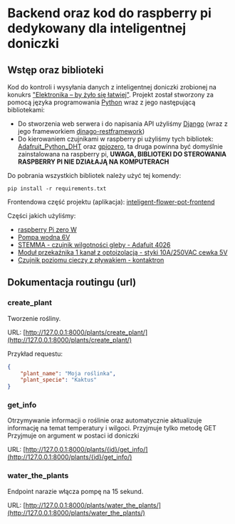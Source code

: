 # Backend oraz kod do raspberry pi dedykowany dla inteligentnej doniczki

## Wstęp oraz biblioteki

Kod do kontroli i wysyłania danych z inteligentnej doniczki zrobionej na konukrs ["Elektronika – by żyło się łatwiej"](https://konkurs.aei.polsl.pl/). Projekt został stworzony za pomocą
języka programowania [Python](https://www.python.org/) wraz z jego następującą bibliotekami: 

 - Do stworzenia web serwera i do napisania API użyliśmy [Django](https://docs.djangoproject.com/en/5.0/) (wraz z jego frameworkiem [djnago-restframework](https://www.django-rest-framework.org/))
 - Do kierowaniem czujnikami w raspberry pi użyliśmy tych bibliotek: [Adafruit_Python_DHT](https://pypi.org/project/Adafruit_Python_DHT/) oraz [gpiozero](https://gpiozero.readthedocs.io/en/stable/), ta druga powinna być domyślnie zainstalowana na raspberry pi, **UWAGA, BIBLIOTEKI DO STEROWANIA RASPBERRY PI NIE DZIAŁAJĄ NA KOMPUTERACH**

 Do pobrania wszystkich bibliotek należy użyć tej komendy:

 ```shell
 pip install -r requirements.txt
 ```

Frontendowa część projektu (aplikacja):
[inteligent-flower-pot-frontend](https://github.com/janekskr/inteligent-flower-pot-frontend)


Części jakich użyliśmy:

 - [raspberry Pi zero W](https://botland.com.pl/moduly-i-zestawy-raspberry-pi-zero/20347-raspberry-pi-zero-2-w-512mb-ram-wifi-bt-42-5904422380700.html)
 - [Pompa wodna 6V](https://botland.com.pl/pompy/14164-pompa-wodna-6v-5904422342401.html)
 - [STEMMA - czujnik wilgotności gleby - Adafuit 4026](https://botland.com.pl/czujniki-wilgotnosci/14431-stemma-czujnik-wilgotnosci-gleby-adafuit-4026-5904422307301.html)
 - [Moduł przekaźnika 1 kanał z optoizolacją - styki 10A/250VAC cewka 5V](https://botland.com.pl/przekazniki-przekazniki-arduino/1997-modul-przekaznika-1-kanal-z-optoizolacja-styki-10a-250vac-cewka-5v-5904422359096.html)
 - [Czujnik poziomu cieczy z pływakiem - kontaktron](https://botland.com.pl/czujniki-poziomu-cieczy/7244-czujnik-poziomu-cieczy-z-plywakiem-kontaktron-5904422310035.html)

## Dokumentacja routingu (url)

### create_plant
Tworzenie rośliny.

URL:
[http://127.0.0.1:8000/plants/create_plant/](http://127.0.0.1:8000/plants/create_plant/)

Przykład requestu:

```json
{
    "plant_name": "Moja roślinka",
    "plant_specie": "Kaktus"
}

```

<!-- ### update_temp

Endpoint, który automatycznie sie aktualizuje, nie będzie trzeba go używać ale warto o nim wspomnieć.
Przyjmuje tylko metodę **PUT**

URL:
[http://127.0.0.1:8000/plants/update_temp/](http://127.0.0.1:8000/plants/update_temp/)

Przykład requesta:

```json
{
    "temperature":25.0,
    "air_humidity":57
}
``` -->

### get_info

Otrzymywanie informacji o roślinie oraz automatycznie aktualizuje informację na temat temperatury i wilgoci.
Przyjmuje tylko metodę GET
Przyjmuje on argument w postaci id doniczki

URL:
[http://127.0.0.1:8000/plants/{id}/get_info/](http://127.0.0.1:8000/plants/{id}/get_info/)


### water_the_plants

Endpoint narazie włącza pompę na 15 sekund.

URL:
[http://127.0.0.1:8000/plants/water_the_plants/](http://127.0.0.1:8000/plants/water_the_plants/)